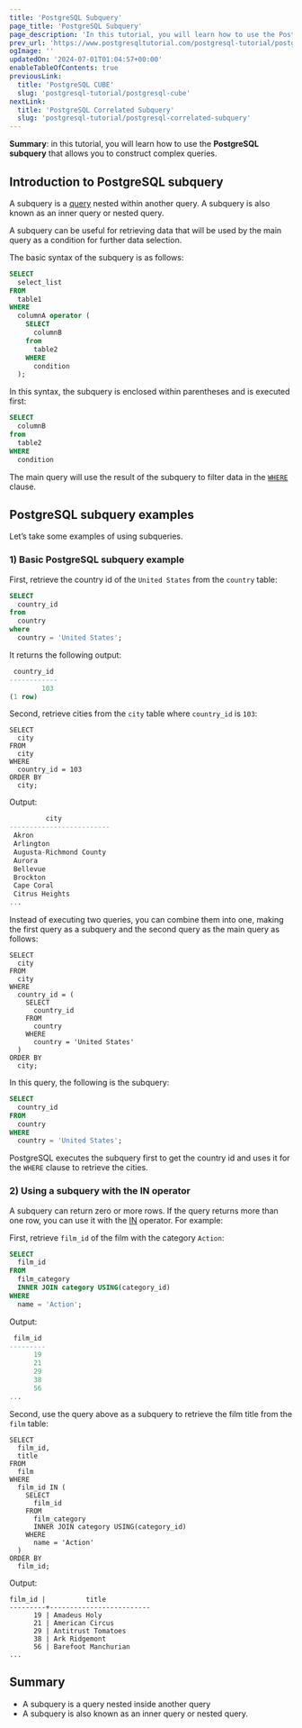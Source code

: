 ```yaml
---
title: 'PostgreSQL Subquery'
page_title: 'PostgreSQL Subquery'
page_description: 'In this tutorial, you will learn how to use the PostgreSQL subquery that allows you to construct complex queries.'
prev_url: 'https://www.postgresqltutorial.com/postgresql-tutorial/postgresql-subquery/'
ogImage: ''
updatedOn: '2024-07-01T01:04:57+00:00'
enableTableOfContents: true
previousLink:
  title: 'PostgreSQL CUBE'
  slug: 'postgresql-tutorial/postgresql-cube'
nextLink:
  title: 'PostgreSQL Correlated Subquery'
  slug: 'postgresql-tutorial/postgresql-correlated-subquery'
---
```


**Summary**: in this tutorial, you will learn how to use the **PostgreSQL subquery** that allows you to construct complex queries.

## Introduction to PostgreSQL subquery

A subquery is a [query](postgresql-select) nested within another query. A subquery is also known as an inner query or nested query.

A subquery can be useful for retrieving data that will be used by the main query as a condition for further data selection.

The basic syntax of the subquery is as follows:

```sql
SELECT
  select_list
FROM
  table1
WHERE
  columnA operator (
    SELECT
      columnB
    from
      table2
    WHERE
      condition
  );
```

In this syntax, the subquery is enclosed within parentheses and is executed first:

```sql
SELECT
  columnB
from
  table2
WHERE
  condition
```

The main query will use the result of the subquery to filter data in the [`WHERE`](postgresql-where) clause.

## PostgreSQL subquery examples

Let’s take some examples of using subqueries.

### 1\) Basic PostgreSQL subquery example

First, retrieve the country id of the `United States` from the `country` table:

```sql
SELECT
  country_id
from
  country
where
  country = 'United States';
```

It returns the following output:

```sql
 country_id
------------
        103
(1 row)
```

Second, retrieve cities from the `city` table where `country_id` is `103`:

```
SELECT
  city
FROM
  city
WHERE
  country_id = 103
ORDER BY
  city;
```

Output:

```sql
         city
-------------------------
 Akron
 Arlington
 Augusta-Richmond County
 Aurora
 Bellevue
 Brockton
 Cape Coral
 Citrus Heights
...
```

Instead of executing two queries, you can combine them into one, making the first query as a subquery and the second query as the main query as follows:

```
SELECT
  city
FROM
  city
WHERE
  country_id = (
    SELECT
      country_id
    FROM
      country
    WHERE
      country = 'United States'
  )
ORDER BY
  city;
```

In this query, the following is the subquery:

```sql
SELECT
  country_id
FROM
  country
WHERE
  country = 'United States';
```

PostgreSQL executes the subquery first to get the country id and uses it for the `WHERE` clause to retrieve the cities.

### 2\) Using a subquery with the IN operator

A subquery can return zero or more rows. If the query returns more than one row, you can use it with the [IN](postgresql-in 'PostgreSQL IN') operator. For example:

First, retrieve `film_id` of the film with the category `Action`:

```sql
SELECT
  film_id
FROM
  film_category
  INNER JOIN category USING(category_id)
WHERE
  name = 'Action';
```

Output:

```sql
 film_id
---------
      19
      21
      29
      38
      56
...
```

Second, use the query above as a subquery to retrieve the film title from the `film` table:

```
SELECT
  film_id,
  title
FROM
  film
WHERE
  film_id IN (
    SELECT
      film_id
    FROM
      film_category
      INNER JOIN category USING(category_id)
    WHERE
      name = 'Action'
  )
ORDER BY
  film_id;
```

Output:

```
film_id |          title
---------+-------------------------
      19 | Amadeus Holy
      21 | American Circus
      29 | Antitrust Tomatoes
      38 | Ark Ridgemont
      56 | Barefoot Manchurian
...
```

## Summary

- A subquery is a query nested inside another query
- A subquery is also known as an inner query or nested query.
